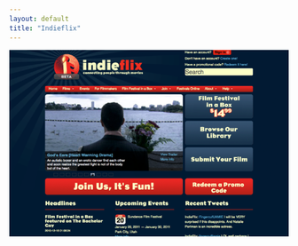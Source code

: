 ```yaml
---
layout: default
title: "Indieflix"
---
```

[![Indieflix](/assets/portfolio/indieflix.png)](/assets/portfolio/indieflix.png)
